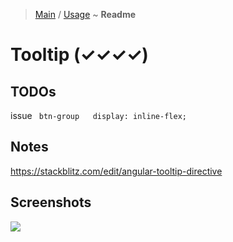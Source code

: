 > [Main](../readme.md) / [Usage](usage.md) ~ **Readme**

# Tooltip (✓✓✓✓)
 
## TODOs
issue ` btn-group   display: inline-flex;`

## Notes
https://stackblitz.com/edit/angular-tooltip-directive  

## Screenshots
![](https://github.com/krsln/NgLootBox/raw/master/loot-box/Libs/Tooltip/Screenshots/Tooltip.png)  

